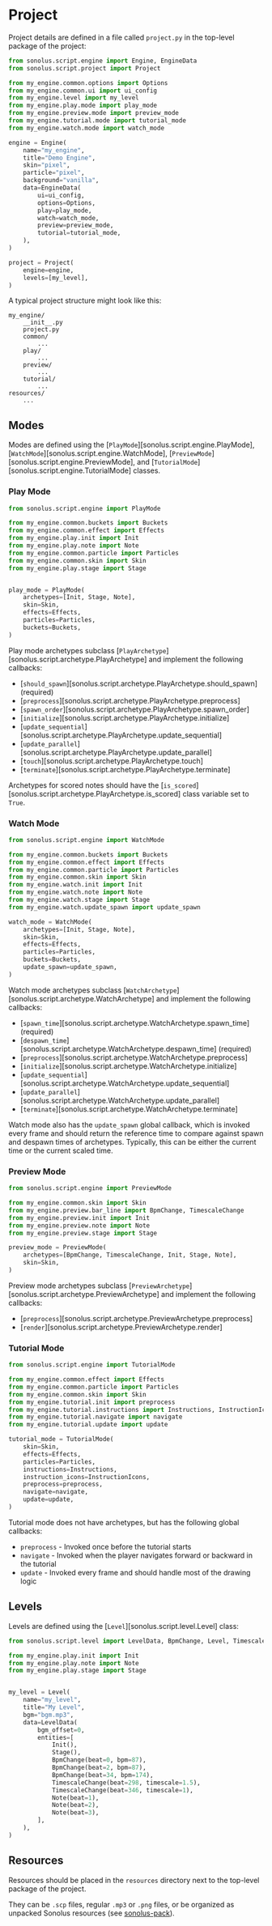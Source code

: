 # Project
Project details are defined in a file called `project.py` in the top-level package of the project:

```python
from sonolus.script.engine import Engine, EngineData
from sonolus.script.project import Project

from my_engine.common.options import Options
from my_engine.common.ui import ui_config
from my_engine.level import my_level
from my_engine.play.mode import play_mode
from my_engine.preview.mode import preview_mode
from my_engine.tutorial.mode import tutorial_mode
from my_engine.watch.mode import watch_mode

engine = Engine(
    name="my_engine",
    title="Demo Engine",
    skin="pixel",
    particle="pixel",
    background="vanilla",
    data=EngineData(
        ui=ui_config,
        options=Options,
        play=play_mode,
        watch=watch_mode,
        preview=preview_mode,
        tutorial=tutorial_mode,
    ),
)

project = Project(
    engine=engine,
    levels=[my_level],
)
```

A typical project structure might look like this:

```
my_engine/
    __init__.py
    project.py
    common/
        ...
    play/
        ...
    preview/
        ...
    tutorial/
        ...
resources/
    ...
```

## Modes
Modes are defined using the [`PlayMode`][sonolus.script.engine.PlayMode], [`WatchMode`][sonolus.script.engine.WatchMode], [`PreviewMode`][sonolus.script.engine.PreviewMode], and [`TutorialMode`][sonolus.script.engine.TutorialMode] classes.

### Play Mode

```python
from sonolus.script.engine import PlayMode

from my_engine.common.buckets import Buckets
from my_engine.common.effect import Effects
from my_engine.play.init import Init
from my_engine.play.note import Note
from my_engine.common.particle import Particles
from my_engine.common.skin import Skin
from my_engine.play.stage import Stage


play_mode = PlayMode(
    archetypes=[Init, Stage, Note],
    skin=Skin,
    effects=Effects,
    particles=Particles,
    buckets=Buckets,
)

```

Play mode archetypes subclass [`PlayArchetype`][sonolus.script.archetype.PlayArchetype] and implement the following callbacks:

- [`should_spawn`][sonolus.script.archetype.PlayArchetype.should_spawn] (required)
- [`preprocess`][sonolus.script.archetype.PlayArchetype.preprocess]
- [`spawn_order`][sonolus.script.archetype.PlayArchetype.spawn_order]
- [`initialize`][sonolus.script.archetype.PlayArchetype.initialize]
- [`update_sequential`][sonolus.script.archetype.PlayArchetype.update_sequential]
- [`update_parallel`][sonolus.script.archetype.PlayArchetype.update_parallel]
- [`touch`][sonolus.script.archetype.PlayArchetype.touch]
- [`terminate`][sonolus.script.archetype.PlayArchetype.terminate]

Archetypes for scored notes should have the [`is_scored`][sonolus.script.archetype.PlayArchetype.is_scored] class variable set to `True`.

### Watch Mode

```python
from sonolus.script.engine import WatchMode

from my_engine.common.buckets import Buckets
from my_engine.common.effect import Effects
from my_engine.common.particle import Particles
from my_engine.common.skin import Skin
from my_engine.watch.init import Init
from my_engine.watch.note import Note
from my_engine.watch.stage import Stage
from my_engine.watch.update_spawn import update_spawn

watch_mode = WatchMode(
    archetypes=[Init, Stage, Note],
    skin=Skin,
    effects=Effects,
    particles=Particles,
    buckets=Buckets,
    update_spawn=update_spawn,
)
```

Watch mode archetypes subclass [`WatchArchetype`][sonolus.script.archetype.WatchArchetype] and implement the following callbacks:

- [`spawn_time`][sonolus.script.archetype.WatchArchetype.spawn_time] (required)
- [`despawn_time`][sonolus.script.archetype.WatchArchetype.despawn_time] (required)
- [`preprocess`][sonolus.script.archetype.WatchArchetype.preprocess]
- [`initialize`][sonolus.script.archetype.WatchArchetype.initialize]
- [`update_sequential`][sonolus.script.archetype.WatchArchetype.update_sequential]
- [`update_parallel`][sonolus.script.archetype.WatchArchetype.update_parallel]
- [`terminate`][sonolus.script.archetype.WatchArchetype.terminate]

Watch mode also has the `update_spawn` global callback, which is invoked every frame and should return the reference
time to compare against spawn and despawn times of archetypes. Typically, this can be either the current time or the
current scaled time.

### Preview Mode

```python
from sonolus.script.engine import PreviewMode

from my_engine.common.skin import Skin
from my_engine.preview.bar_line import BpmChange, TimescaleChange
from my_engine.preview.init import Init
from my_engine.preview.note import Note
from my_engine.preview.stage import Stage

preview_mode = PreviewMode(
    archetypes=[BpmChange, TimescaleChange, Init, Stage, Note],
    skin=Skin,
)
```

Preview mode archetypes subclass [`PreviewArchetype`][sonolus.script.archetype.PreviewArchetype] and implement the following callbacks:

- [`preprocess`][sonolus.script.archetype.PreviewArchetype.preprocess]
- [`render`][sonolus.script.archetype.PreviewArchetype.render]

### Tutorial Mode

```python
from sonolus.script.engine import TutorialMode

from my_engine.common.effect import Effects
from my_engine.common.particle import Particles
from my_engine.common.skin import Skin
from my_engine.tutorial.init import preprocess
from my_engine.tutorial.instructions import Instructions, InstructionIcons
from my_engine.tutorial.navigate import navigate
from my_engine.tutorial.update import update

tutorial_mode = TutorialMode(
    skin=Skin,
    effects=Effects,
    particles=Particles,
    instructions=Instructions,
    instruction_icons=InstructionIcons,
    preprocess=preprocess,
    navigate=navigate,
    update=update,
)
```

Tutorial mode does not have archetypes, but has the following global callbacks:

- `preprocess` - Invoked once before the tutorial starts
- `navigate` - Invoked when the player navigates forward or backward in the tutorial  
- `update` - Invoked every frame and should handle most of the drawing logic

## Levels
Levels are defined using the [`Level`][sonolus.script.level.Level] class:

```python
from sonolus.script.level import LevelData, BpmChange, Level, TimescaleChange

from my_engine.play.init import Init
from my_engine.play.note import Note
from my_engine.play.stage import Stage


my_level = Level(
    name="my_level",
    title="My Level",
    bgm="bgm.mp3",
    data=LevelData(
        bgm_offset=0,
        entities=[
            Init(),
            Stage(),
            BpmChange(beat=0, bpm=87),
            BpmChange(beat=2, bpm=87),
            BpmChange(beat=34, bpm=174),
            TimescaleChange(beat=298, timescale=1.5),
            TimescaleChange(beat=346, timescale=1),
            Note(beat=1),
            Note(beat=2),
            Note(beat=3),
        ],
    ),
)
```

## Resources
Resources should be placed in the `resources` directory next to the top-level package of the project.

They can be `.scp` files, regular `.mp3` or `.png` files, or be organized as unpacked Sonolus resources
(see [sonolus-pack](https://github.com/Sonolus/sonolus-pack)).
